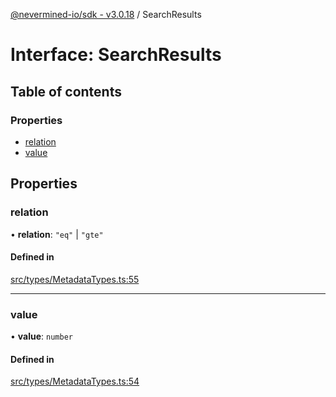 [@nevermined-io/sdk - v3.0.18](../code-reference.md) / SearchResults

# Interface: SearchResults

## Table of contents

### Properties

- [relation](SearchResults.md#relation)
- [value](SearchResults.md#value)

## Properties

### relation

• **relation**: `"eq"` \| `"gte"`

#### Defined in

[src/types/MetadataTypes.ts:55](https://github.com/nevermined-io/sdk-js/blob/5a87eb38c1c2c3e15829bd6357608ed347da321e/src/types/MetadataTypes.ts#L55)

---

### value

• **value**: `number`

#### Defined in

[src/types/MetadataTypes.ts:54](https://github.com/nevermined-io/sdk-js/blob/5a87eb38c1c2c3e15829bd6357608ed347da321e/src/types/MetadataTypes.ts#L54)
